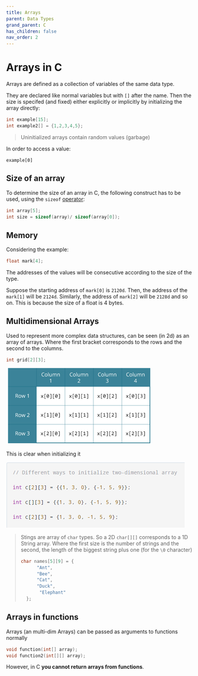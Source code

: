 ```yaml
---
title: Arrays
parent: Data Types
grand_parent: C
has_children: false
nav_order: 2
---
```


# Arrays in C

Arrays are defined as a collection of variables of the same data type.

They are declared like normal variables but with `[]` after the name. Then the size is specifed (and fixed) either explicitly or implicitly by initializing the array directly:
```c
int example[15];
int example2[] = {1,2,3,4,5};
```
> Uninitialized arrays contain random values (garbage)

In order to access a value: 
```
example[0]
```

## Size of an array
To determine the size of an array in C, the following construct has to be used, using the `sizeof` [operator](https://juan-castrillon.github.io/self-learning-notes/C/Notes/Varables-in-memory.html#Sizeof):

```c
int array[5];
int size = sizeof(array)/ sizeof(array[0]);
```

## Memory

Considering the example: 
```c
float mark[4];
```
The addresses of the values will be consecutive according to the size of the type.

Suppose the starting address of `mark[0]` is `2120d`. Then, the address of the `mark[1]` will be `2124d`. Similarly, the address of `mark[2]` will be `2128d` and so on. This is because the size of a float is 4 bytes.

## Multidimensional Arrays

Used to represent more complex data structures, can be seen (in 2d) as an array of arrays. Where the first bracket corresponds to the rows and the second to the columns.

```c
int grid[2][3];
```

![img](../img/mult_arrays.PNG)

This is clear when initializing it

![img2](../img/mult_arrays2.PNG)

> Stings are array of `char` types. So a 2D `char[][]` corresponds to a 1D String array. Where the first size is the number of strings and the second, the length of the biggest string plus one (for the `\0` character)
> ```c
> char names[5][9] = {
>		"Ant",
>		"Bee",
>		"Cat",
>		"Duck",
>        "Elephant"
>	};
> ```


## Arrays in functions

Arrays (an multi-dim Arrays) can be passed as arguments to functions normally
```c
void function(int[] array);
void function2(int[][] array);
```
However, in C **you cannot return arrays from functions**.



